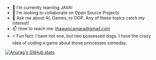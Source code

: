 - 🌱 I’m currently learning JAVA!
- 👯 I’m looking to collaborate on Open Source Projects
- 💬 Ask me about AI, Games, or OOP. Any of these topics catch my interest!
- 📫 How to reach me: thawancamara@gmail.com
- ⚡ Fun fact: I have not one, but two possessed dogs. I have the crazy idea of coding a game about those princesses someday.


[![Anurag's GitHub stats](https://github-readme-stats.vercel.app/api?username=thawancamara&show_icons=true&theme=radical)](https://github.com/anuraghazra/github-readme-stats)
